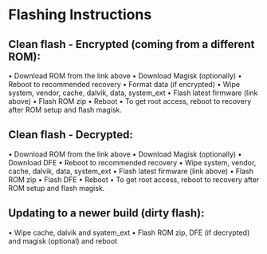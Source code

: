 # Flashing Instructions

## Clean flash - Encrypted (coming from a different ROM):
• Download ROM from the link above
• Download Magisk (optionally)
• Reboot to recommended recovery
• Format data (if encrypted)
• Wipe system, vendor, cache, dalvik, data, system_ext
• Flash latest firmware (link above)
• Flash ROM zip
• Reboot
• To get root access, reboot to recovery after ROM setup and flash magisk.

## Clean flash - Decrypted:
• Download ROM from the link above
• Download Magisk (optionally)
• Download DFE
• Reboot to recommended recovery
• Wipe system, vendor, cache, dalvik, data, system_ext
• Flash latest firmware (link above)
• Flash ROM zip
• Flash DFE
• Reboot
• To get root access, reboot to recovery after ROM setup and flash magisk.

## Updating to a newer build (dirty flash):
• Wipe cache, dalvik and syatem_ext
• Flash ROM zip, DFE (if decrypted) and magisk (optional) and reboot